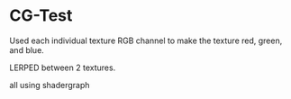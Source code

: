 # CG-Test

Used each individual texture RGB channel to make the texture red, green, and blue.

LERPED between 2 textures.

all using shadergraph
